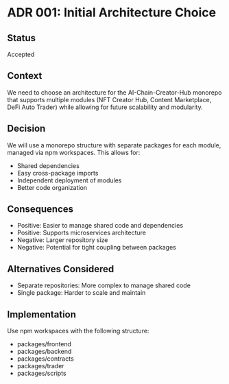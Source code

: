 # ADR 001: Initial Architecture Choice

## Status
Accepted

## Context
We need to choose an architecture for the AI-Chain-Creator-Hub monorepo that supports multiple modules (NFT Creator Hub, Content Marketplace, DeFi Auto Trader) while allowing for future scalability and modularity.

## Decision
We will use a monorepo structure with separate packages for each module, managed via npm workspaces. This allows for:

- Shared dependencies
- Easy cross-package imports
- Independent deployment of modules
- Better code organization

## Consequences
- Positive: Easier to manage shared code and dependencies
- Positive: Supports microservices architecture
- Negative: Larger repository size
- Negative: Potential for tight coupling between packages

## Alternatives Considered
- Separate repositories: More complex to manage shared code
- Single package: Harder to scale and maintain

## Implementation
Use npm workspaces with the following structure:
- packages/frontend
- packages/backend
- packages/contracts
- packages/trader
- packages/scripts
